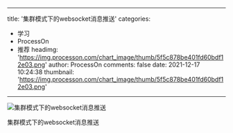 
---
title: '集群模式下的websocket消息推送'
categories: 
 - 学习
 - ProcessOn
 - 推荐
headimg: 'https://img.processon.com/chart_image/thumb/5f5c878be401fd60bdf12e03.png'
author: ProcessOn
comments: false
date: 2021-12-17 10:24:38
thumbnail: 'https://img.processon.com/chart_image/thumb/5f5c878be401fd60bdf12e03.png'
---

<div>   
<img class="thumb" alt="集群模式下的websocket消息推送" src="https://img.processon.com/chart_image/thumb/5f5c878be401fd60bdf12e03.png" referrerpolicy="no-referrer">
<p>集群模式下的websocket消息推送</p>  
</div>
            